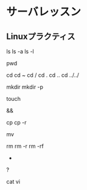 # サーバレッスン
Linuxプラクティス
-----------------
ls
ls -a
ls -l

pwd

cd
cd ~
cd /
cd .
cd ..
cd ../../

mkdir
mkdir -p

touch

&&

cp
cp -r

mv

rm
rm -r
rm -rf

*
?
>
>>
cat
vi
